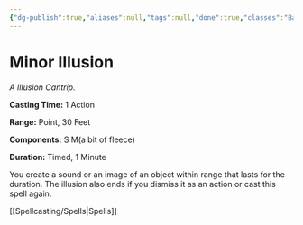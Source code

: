 ```yaml
---
{"dg-publish":true,"aliases":null,"tags":null,"done":true,"classes":"Bard, Sorcerer, Warlock, Wizard,","spellLevel":0,"school":"Illusion","source":"PHB","permalink":"/spells/minor-illusion/","dgHomeLink":false,"dgPassFrontmatter":true}
---
```


# Minor Illusion
*A Illusion Cantrip.*

**Casting Time:** 1 Action

**Range:** Point, 30 Feet

**Components:** S M(a bit of fleece)

**Duration:** Timed, 1 Minute

You create a sound or an image of an object within range that lasts for the duration. The illusion also ends if you dismiss it as an action or cast this spell again.

[[Spellcasting/Spells|Spells]]